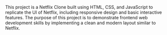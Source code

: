 This project is a Netflix Clone built using HTML, CSS, and JavaScript to replicate the UI of Netflix, including responsive design and basic interactive features. The purpose of this project is to demonstrate frontend web development skills by implementing a clean and modern layout similar to Netflix.
